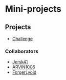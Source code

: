 # Mini-projects

## Projects
- [Challenge](challenge\README.md)
### Collaborators
- [Jersk41](https://github.com/Jersk41)
- [ARVIN1006](https://github.com/ARVIN1006)
- [ForgerLyoid](https://github.com/ForgerLyoid)